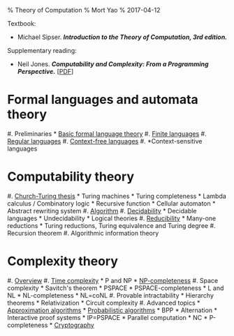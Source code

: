 % Theory of Computation
% Mort Yao
% 2017-04-12

Textbook:

* Michael Sipser.
***Introduction to the Theory of Computation, 3rd edition.***

Supplementary reading:

* Neil Jones.
***Computability and Complexity: From a Programming Perspective.***
[[PDF](http://www.diku.dk/~neil/comp2book2007/book-whole.pdf)]



# Formal languages and automata theory

#. Preliminaries
    * [Basic formal language theory](language/)
#. [Finite languages](language/finite/)
#. [Regular languages](language/regular/)
#. [Context-free languages](language/context-free/)
#. *Context-sensitive languages



# Computability theory

#. [Church-Turing thesis](church-turing/)
    * Turing machines
    * Turing completeness
        * Lambda calculus / Combinatory logic
        * Recursive function
        * Cellular automaton
        * Abstract rewriting system
#. [Algorithm](algorithm/)
#. [Decidability](decidability/)
    * Decidable languages
    * Undecidability
    * Logical theories <i class="fa fa-link" aria-hidden="true"></i>
#. [Reducibility](reducibility/)
    * Many-one reductions
    * Turing reductions, Turing equivalence and Turing degree
#. Recursion theorem
#. Algorithmic information theory <i class="fa fa-link" aria-hidden="true"></i>



# Complexity theory

#. [Overview](complexity/)
#. [Time complexity](complexity/time/)
    * P and NP
        * [NP-completeness](complexity/time/npc/)
#. Space complexity
    * Savitch's theorem
    * PSPACE
        * PSPACE-completeness
    * L and NL
        * NL-completeness
        * NL=coNL
#. Provable intractability
    * Hierarchy theorems
    * Relativization
    * Circuit complexity
#. Advanced topics
    * [Approximation algorithms](/algo/approximation/) <i class="fa fa-link" aria-hidden="true"></i>
    * [Probabilistic algorithms](/algo/randomization/) <i class="fa fa-link" aria-hidden="true"></i>
        * BPP
    * Alternation
    * Interactive proof systems
        * IP=PSPACE
    * Parallel computation
        * NC
        * P-completeness
    * [Cryptography](/crypto/) <i class="fa fa-link" aria-hidden="true"></i>
